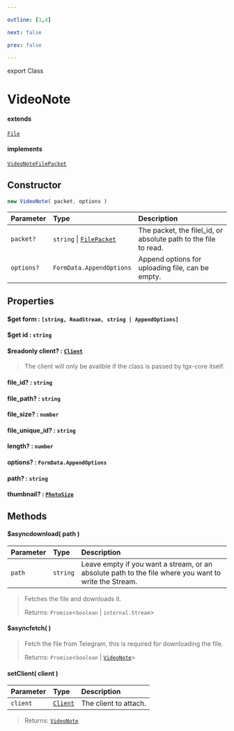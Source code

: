 ```yaml
---

outline: [1,4]

next: false

prev: false

---
```


export Class
# VideoNote
#### extends
 [`File`](./File.md)
#### implements
 [`VideoNoteFilePacket`](../interfaces/VideoNoteFilePacket.md)

## Constructor
 ```ts
 new VideoNote( packet, options )
 ```
 
 | Parameter | Type | Description |
| :--- | :--- | :--- |
| `packet?` | `string` \| [`FilePacket`](../interfaces/FilePacket.md) | The packet, the filel_id, or absolute path to the file to read. |
| `options?` | `FormData.AppendOptions` | Append options for uploading file, can be empty. |

## Properties

#### $get form : `[string, ReadStream, string | AppendOptions]`

#### $get id : `string`

#### $readonly client? : [`Client`](./Client.md)
 > The client will only be availble if the class is passed by tgx-core itself.

#### file_id? : `string`

#### file_path? : `string`

#### file_size? : `number`

#### file_unique_id? : `string`

#### length? : `number`

#### options? : `FormData.AppendOptions`

#### path? : `string`

#### thumbnail? : [`PhotoSize`](./PhotoSize.md)

## Methods

#### $asyncdownload( path )
| Parameter | Type | Description |
| :--- | :--- | :--- |
| `path` | `string` | Leave empty if you want a stream, or an absolute path to the file where you want to write the Stream. |
> Fetches the file and downloads it.
> 
> Returns: `Promise`<`boolean` \| `internal.Stream`>

#### $asyncfetch( )

> Fetch the file from Telegram, this is required for downloading the file.
> 
> Returns: `Promise`<`boolean` \| [`VideoNote`](./VideoNote.md)>

#### setClient( client )
| Parameter | Type | Description |
| :--- | :--- | :--- |
| `client` | [`Client`](./Client.md) | The client to attach. |
> 
> 
> Returns: [`VideoNote`](./VideoNote.md)
